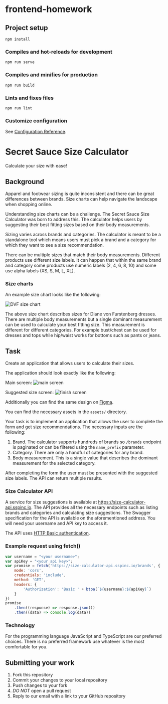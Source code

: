 # frontend-homework

## Project setup
```
npm install
```

### Compiles and hot-reloads for development
```
npm run serve
```

### Compiles and minifies for production
```
npm run build
```

### Lints and fixes files
```
npm run lint
```

### Customize configuration
See [Configuration Reference](https://cli.vuejs.org/config/).

# Secret Sauce Size Calculator

Calculate your size with ease!

## Background

Apparel and footwear sizing is quite inconsistent and there can be great
differences between brands. Size charts can help navigate the landscape when
shopping online.

Understanding size charts can be a challenge. The Secret Sauce Size Calculator
was born to address this. The calculator helps users by suggesting their best
fitting sizes based on their body measurements.

Sizing varies across brands and categories. The calculator is meant to be a
standalone tool which means users must pick a brand and a category for which
they want to see a size recommendation.

There can be multiple sizes that match their body measurements. Different
products use different size labels. It can happen that within the same
brand and category some products use numeric labels (2, 4, 6, 8, 10) and
some use alpha labels (XS, S, M, L, XL).

### Size charts

An example size chart looks like the following:

![DVF size chart](images/dvf-dresses.png)

The above size chart describes sizes for Diane von Furstenberg dresses.
There are multiple body measurements but a single dominant measurement can
be used to calculate your best fitting size. This measurement is different for
different categories. For example bust/chest can be used for dresses and tops
while hip/waist works for bottoms such as pants or jeans.

## Task

Create an application that allows users to calculate their sizes.

The application should look exactly like the following:

Main screen: ![main screen](images/screenshot.jpg)

Suggested size screen: ![finish screen](images/screenshot2.jpg)

Additionally you can find the same design on
[Figma](https://www.figma.com/file/0mvO5viOpngFpdnCKs569l/homework-design).

You can find the necessary assets in the `assets/` directory.

Your task is to implement an application that allows the user to complete the
form and get size recommendations. The necessary inputs are the following:

1. Brand. The calculator supports hundreds of brands so `/brands` endpoint is
   paginated or can be filtered using the `name_prefix` parameter.
2. Category. There are only a handful of categories for any brand.
3. Body measurement. This is a single value that describes the dominant
   measurement for the selected category.

After completing the form the user must be presented with the suggested size
labels. The API can return multiple results.

### Size Calculator API

A service for size suggestions is available at
https://size-calculator-api.sspinc.io. The API provides all the necessary
endpoints such as listing brands and categories and calculating size
suggestions. The Swagger specification for the API is available on the
aforementioned address. You will need your username and API key to access it.

The API uses [HTTP Basic authentication][basic-auth].

### Example request using fetch()

```js
var username = "<your username>";
var apiKey = "<your api key>";
var promise = fetch('https://size-calculator-api.sspinc.io/brands', {
    mode: 'cors',
    credentials: 'include',
    method: 'GET',
    headers: {
        'Authorization': 'Basic ' + btoa(`${username}:${apiKey}`)
    }
})
promise
    .then((response) => response.json())
    .then((data) => console.log(data))
```

### Technology

For the programming language JavaScript and TypeScript are our preferred
choices. There is no preferred framework use whatever is the most comfortable
for you.

## Submitting your work

1. Fork this repository
2. Commit your changes to your local repository
3. Push changes to your fork
4. *DO NOT* open a pull request
5. Reply to our email with a link to your GitHub repository

[basic-auth]: https://developer.mozilla.org/en-US/docs/Web/HTTP/Authentication